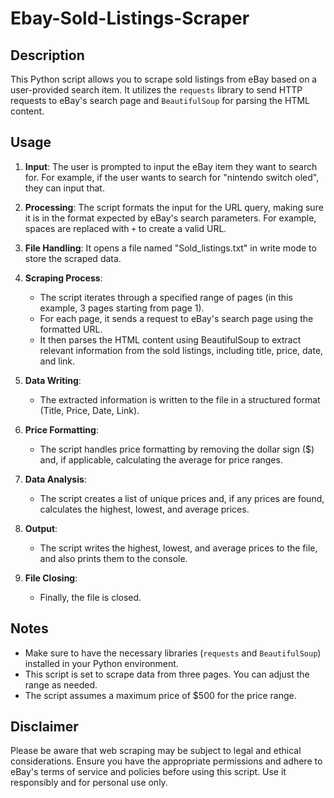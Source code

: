 # Ebay-Sold-Listings-Scraper

## Description

This Python script allows you to scrape sold listings from eBay based on a user-provided search item. It utilizes the `requests` library to send HTTP requests to eBay's search page and `BeautifulSoup` for parsing the HTML content.

## Usage

1. **Input**: The user is prompted to input the eBay item they want to search for. For example, if the user wants to search for "nintendo switch oled", they can input that.
   
2. **Processing**: The script formats the input for the URL query, making sure it is in the format expected by eBay's search parameters. For example, spaces are replaced with `+` to create a valid URL.

3. **File Handling**: It opens a file named "Sold_listings.txt" in write mode to store the scraped data.

4. **Scraping Process**:
   - The script iterates through a specified range of pages (in this example, 3 pages starting from page 1).
   - For each page, it sends a request to eBay's search page using the formatted URL.
   - It then parses the HTML content using BeautifulSoup to extract relevant information from the sold listings, including title, price, date, and link.

5. **Data Writing**:
   - The extracted information is written to the file in a structured format (Title, Price, Date, Link).

6. **Price Formatting**:
   - The script handles price formatting by removing the dollar sign ($) and, if applicable, calculating the average for price ranges.

7. **Data Analysis**:
   - The script creates a list of unique prices and, if any prices are found, calculates the highest, lowest, and average prices.

8. **Output**:
   - The script writes the highest, lowest, and average prices to the file, and also prints them to the console.

9. **File Closing**:
   - Finally, the file is closed.

## Notes

- Make sure to have the necessary libraries (`requests` and `BeautifulSoup`) installed in your Python environment.
- This script is set to scrape data from three pages. You can adjust the range as needed.
- The script assumes a maximum price of $500 for the price range.

## Disclaimer

Please be aware that web scraping may be subject to legal and ethical considerations. Ensure you have the appropriate permissions and adhere to eBay's terms of service and policies before using this script. Use it responsibly and for personal use only.
